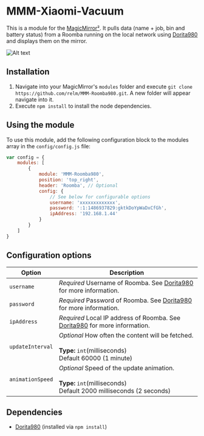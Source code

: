 # MMM-Xiaomi-Vacuum

This is a module for the [MagicMirror²](https://github.com/MichMich/MagicMirror/). It pulls data (name + job, bin and battery status) from a Roomba running on the local network using [Dorita980](https://github.com/koalazak/dorita980) and displays them on the mirror.

![Alt text](/screenshots/charging_full.png?raw=true "Screenshot")

## Installation
1. Navigate into your MagicMirror's `modules` folder and execute `git clone https://github.com/relm/MMM-Roomba980.git`. A new folder will appear navigate into it.
2. Execute `npm install` to install the node dependencies.

## Using the module

To use this module, add the following configuration block to the modules array in the `config/config.js` file:
```js
var config = {
    modules: [
        {
            module: 'MMM-Roomba980',
            position: 'top_right',
            header: 'Roomba', // Optional
            config: {
                // See below for configurable options
                username: 'xxxxxxxxxxxxx',
                password: ':1:1486937829:gktkDoYpWaDxCfGh',
                ipAddress: '192.168.1.44'
            }
        }
    ]
}
```

## Configuration options

| Option           | Description
|----------------- |-----------
| `username`       | *Required* Username of Roomba. See [Dorita980](https://github.com/koalazak/dorita980) for more information.
| `password`       | *Required* Password of Roomba. See [Dorita980](https://github.com/koalazak/dorita980) for more information.
| `ipAddress`      | *Required* Local IP address of Roomba. See [Dorita980](https://github.com/koalazak/dorita980) for more information.
| `updateInterval` | *Optional* How often the content will be fetched. <br><br>**Type:** `int`(milliseconds) <br>Default 60000 (1 minute)
| `animationSpeed` | *Optional* Speed of the update animation. <br><br>**Type:** `int`(milliseconds) <br>Default 2000 milliseconds (2 seconds)

## Dependencies
- [Dorita980](https://github.com/koalazak/dorita980) (installed via `npm install`)
